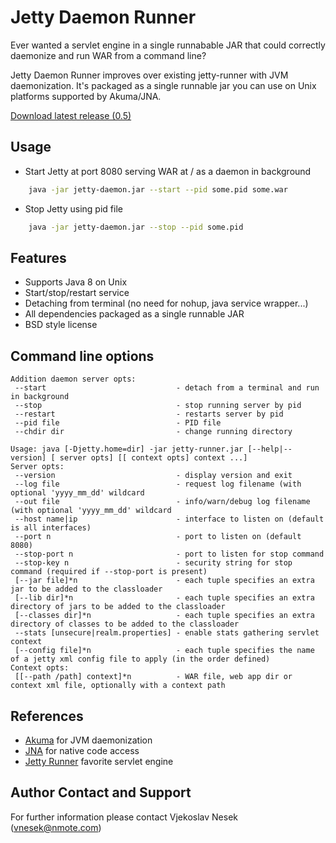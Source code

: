 Jetty Daemon Runner
===================

Ever wanted a servlet engine in a single runnabable JAR that could 
correctly daemonize and run WAR from a command line? 

Jetty  Daemon Runner improves over existing jetty-runner with JVM daemonization.
It's packaged as a single runnable jar you can use on Unix platforms
supported by Akuma/JNA.

[Download latest release (0.5)](https://github.com/vnesek/jetty-daemon-runner/releases/v0.5)

Usage
-----

* Start Jetty at port 8080 serving WAR at / as a daemon in background

```sh
	java -jar jetty-daemon.jar --start --pid some.pid some.war 
```

* Stop Jetty using pid file

```sh
	java -jar jetty-daemon.jar --stop --pid some.pid 
```

Features
--------
* Supports Java 8 on Unix
* Start/stop/restart service 
* Detaching from terminal (no need for nohup, java service wrapper...)
* All dependencies packaged as a single runnable JAR
* BSD style license

Command line options
--------------------

```
Addition daemon server opts:
 --start                             - detach from a terminal and run in background
 --stop                              - stop running server by pid
 --restart                           - restarts server by pid
 --pid file                          - PID file
 --chdir dir                         - change running directory

Usage: java [-Djetty.home=dir] -jar jetty-runner.jar [--help|--version] [ server opts] [[ context opts] context ...] 
Server opts:
 --version                           - display version and exit
 --log file                          - request log filename (with optional 'yyyy_mm_dd' wildcard
 --out file                          - info/warn/debug log filename (with optional 'yyyy_mm_dd' wildcard
 --host name|ip                      - interface to listen on (default is all interfaces)
 --port n                            - port to listen on (default 8080)
 --stop-port n                       - port to listen for stop command
 --stop-key n                        - security string for stop command (required if --stop-port is present)
 [--jar file]*n                      - each tuple specifies an extra jar to be added to the classloader
 [--lib dir]*n                       - each tuple specifies an extra directory of jars to be added to the classloader
 [--classes dir]*n                   - each tuple specifies an extra directory of classes to be added to the classloader
 --stats [unsecure|realm.properties] - enable stats gathering servlet context
 [--config file]*n                   - each tuple specifies the name of a jetty xml config file to apply (in the order defined)
Context opts:
 [[--path /path] context]*n          - WAR file, web app dir or context xml file, optionally with a context path
```


References
----------

* [Akuma](http://akuma.kohsuke.org/) for JVM daemonization
* [JNA](https://github.com/java-native-access/jna) for native code access 
* [Jetty Runner](http://www.eclipse.org/jetty/documentation/current/runner.html) favorite servlet engine

Author Contact and Support
--------------------------

For further information please contact
Vjekoslav Nesek (vnesek@nmote.com)
